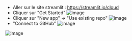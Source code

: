 - Aller sur le site streamlit : https://streamlit.io/cloud
- Cliquer sur "Get Started"
![image](https://github.com/projet-da/streamlit/assets/67692878/43b1fe8d-4bb6-4708-bfad-b8f304d61194)
- Cliquer sur "New app" -> "Use existing repo"
![image](https://github.com/projet-da/streamlit/assets/67692878/406c55b8-75a0-43fe-8569-e13a00ead7ed)
- "Connect to GitHub"
![image](https://github.com/projet-da/streamlit/assets/67692878/10ca72cf-ecdc-4bd1-be6a-be93ca9a2d0c)

![image](https://github.com/projet-da/streamlit/assets/67692878/1be329cd-9a90-47b7-892e-e7e4a7e0906c)
